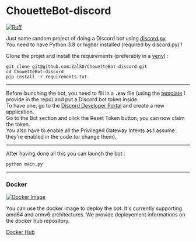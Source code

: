 # ChouetteBot-discord

[![Ruff](https://github.com/Zalk0/ChouetteBot-discord/actions/workflows/ruff.yaml/badge.svg)](https://github.com/Zalk0/ChouetteBot-discord/actions/workflows/ruff.yaml)

Just some random project of doing a Discord bot
using [discord.py](https://github.com/Rapptz/discord.py).  
You need to have Python 3.8 or higher installed (required by discord.py) !

Clone the projet and install the requirements (preferably in
a [venv](https://packaging.python.org/en/latest/guides/installing-using-pip-and-virtual-environments)) :

```
git clone git@github.com:Zalk0/ChouetteBot-discord.git
cd ChouetteBot-discord
pip install -r requirements.txt
```

---
Before launching the bot, you need to fill in a **`.env`** file (using
the [template](https://github.com/Zalk0/ChouetteBot-discord/blob/main/.env.example)
I provide in the repo) and put a Discord bot token inside.  
To have one, go to
the [Discord Developer Portal](https://discord.com/developers) and create a new
application.  
Go to the Bot section and click the Reset Token button, you can now claim the
token.  
You also have to enable all the Privileged Gateway Intents as I assume they're
enabled in the code (or change them).

---
After having done all this you can launch the bot :

```
python main.py
```

---
### Docker
[![Docker Image](https://github.com/Zalk0/ChouetteBot-discord/actions/workflows/docker-image.yml/badge.svg?branch=main)](https://github.com/Zalk0/ChouetteBot-discord/actions/workflows/docker-image.yml)

You can use the docker image to deploy the bot. It's currently supporting amd64 and armv6 architectures. We provide deployement informations on the docker hub repository.

[Docker Hub](https://hub.docker.com/r/gylfirst/chouettebot)